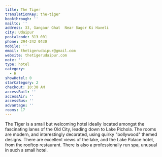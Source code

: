 ```yaml
---
title: The Tiger
translationKey: the-tiger
bookthrough: ''
mailto: ''
address: 33, Gangaur Ghat  Near Bagor Ki Haveli
city: Udaipur
postalcode: 313 001
phone: 294-242 0430
mobile: ''
email: thetigerudaipur@gmail.com
website: thetigerudaipur.com
note: ''
type: hotel
category:
  - H
showHotel: 0
starCategory: 2
checkout: 10:30 AM
accessRail: ''
accessAir: ''
accessBus: ''
advantage: ''
rooms: 17
---
```

The Tiger is a small but welcoming hotel ideally located amongst the fascinating lanes of the Old City, leading down to Lake Pichola. The rooms are modern, and interestingly   decorated, using quirky "bollywood" themed designs. There are excellent views of the lake, and the Lake Palace hotel, from the rooftop restaurant. There is also a professionally run spa, unusual in such a small hotel.